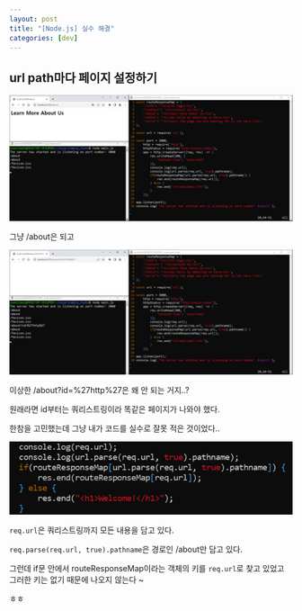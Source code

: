 ```yaml
---
layout: post
title: "[Node.js] 실수 해결"
categories: [dev]
---
```


## url path마다 페이지 설정하기

<img src='/attachment/230514/Capture.PNG'>

그냥 /about은 되고

<img src='/attachment/230514/Capture2.PNG'>

이상한 /about?id=%27http%27은 왜 안 되는 거지..?

원래라면 id부터는 쿼리스트링이라 똑같은 페이지가 나와야 했다.

한참을 고민했는데 그냥 내가 코드를 실수로 잘못 적은 것이었다..

<img src='/attachment/230514/Capture3.png'>

`req.url`은 쿼리스트링까지 모든 내용을 담고 있다.

`req.parse(req.url, true).pathname`은 경로인 /about만 담고 있다.

그런데 if문 안에서 routeResponseMap이라는 객체의 키를 `req.url`로 찾고 있었고 그러한 키는 없기 때문에 나오지 않는다 ~

ㅎㅎ